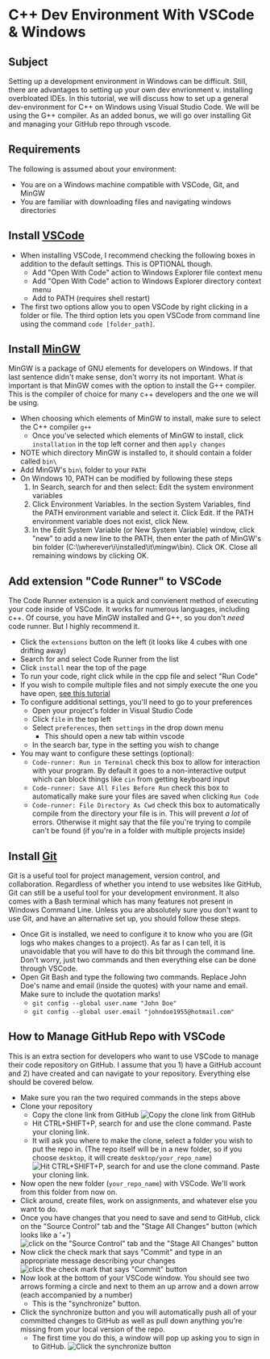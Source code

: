# C++ Dev Environment With VSCode & Windows

## Subject
Setting up a development environment in Windows can be difficult. Still, there
are advantages to setting up your own dev envrionment v. installing overbloated
IDEs. In this tutorial, we will discuss how to set up a general dev-environment
for C++ on Windows using Visual Studio Code. We will be using the G++ compiler.
As an added bonus, we will go over installing Git and managing your GitHub repo
through vscode.

## Requirements
The following is assumed about your environment:
* You are on a Windows machine compatible with VSCode, Git, and MinGW
* You are familiar with downloading files and navigating windows directories

## Install [VSCode](https://code.visualstudio.com/)
* When installing VSCode, I recommend checking the following boxes in addition to the default settings. This is OPTIONAL though.
    * Add "Open With Code" action to Windows Explorer file context menu
    * Add "Open With Code" action to Windows Explorer directory context menu
    * Add to PATH (requires shell restart)
* The first two options allow you to open VSCode by right clicking in a folder or file. The third option lets you open VSCode from command line using the command `code [folder_path]`.

## Install [MinGW](https://osdn.net/projects/mingw/releases/)
MinGW is a package of GNU elements for developers on Windows. If that last
sentence didn't make sense, don't worry its not important. What *is* important
is that MinGW comes with the option to install the G++ compiler. This is the
compiler of choice for many c++ developers and the one we will be using.
* When choosing which elements of MinGW to install, make sure to select the C++ compiler `g++`
    * Once you've selected which elements of MinGW to install, click `installation` in the top left corner and then `apply changes`
* NOTE which directory MinGW is installed to, it should contain a folder called `bin\`
* Add MinGW's `bin\` folder to your `PATH`
* On Windows 10, PATH can be modified by following these steps
    1. In Search, search for and then select: Edit the system environment variables
    2. Click Environment Variables. In the section System Variables, find the PATH environment variable and select it. Click Edit. If the PATH environment variable does not exist, click New.
    3. In the Edit System Variable (or New System Variable) window, click "new" to add a new line to the PATH, then enter the path of MinGW's bin folder (C:\\\wherever\i\installed\it\mingw\bin\). Click OK. Close all remaining windows by clicking OK.

## Add extension "Code Runner" to VSCode
The Code Runner extension is a quick and convienent method of executing your
code inside of VSCode. It works for numerous languages, including c++. Of
course, you have MinGW installed and G++, so you don't *need* code runner. But
I highly recommend it.
* Click the `extensions` button on the left (it looks like 4 cubes with one drifting away)
* Search for and select Code Runner from the list
* Click `install` near the top of the page
* To run your code, right click while in the cpp file and select "Run Code"
* If you wish to compile multiple files and not simply execute the one you have open, [see this tutorial](https://github.com/jeremyglebe/dev_tool_tutorials/tree/master/vsc_mf)
* To configure additional settings, you'll need to go to your preferences 
    * Open your project's folder in Visual Studio Code
    * Click `file` in the top left
    * Select `preferences`, then `settings` in the drop down menu
        * This should open a new tab within vscode
    * In the search bar, type in the setting you wish to change
* You may want to configure these settings (optional):
    * `Code-runner: Run in Terminal` check this box to allow for interaction with your program. By default it goes to a non-interactive output which can block things like `cin` from getting keyboard input
    * `Code-runner: Save All Files Before Run` check this box to automatically make sure your files are saved when clicking `Run Code`
    * `Code-runner: File Directory As Cwd` check this box to automatically compile from the directory your file is in. This will prevent *a lot* of errors. Otherwise it might say that the file you're trying to compile can't be found (if you're in a folder with multiple projects inside)

## Install [Git](https://git-scm.com/downloads)
Git is a useful tool for project management, version control, and
collaboration. Regardless of whether you intend to use websites like GitHub,
Git can still be a useful tool for your development environment. It also comes
with a Bash terminal which has many features not present in Windows Command
Line. Unless you are absolutely sure you don't want to use Git, and have an
alternative set up, you should follow these steps.
* Once Git is installed, we need to configure it to know who you are (Git logs who makes changes to a project). As far as I can tell, it is unavoidable that you will have to do this bit through the command line. Don't worry, just two commands and then everything else can be done through VSCode.
* Open Git Bash and type the following two commands. Replace John Doe's name and email (inside the quotes) with your name and email. Make sure to include the quotation marks!
    * `git config --global user.name "John Doe"`
    * `git config --global user.email "johndoe1955@hotmail.com"`

## How to Manage GitHub Repo with VSCode
This is an extra section for developers who want to use VSCode to manage their
code repository on GitHub. I assume that you 1) have a GitHub account and
2) have created and can navigate to your repository. Everything else should be
covered below.
* Make sure you ran the two required commands in the steps above
* Clone your repository
    * Copy the clone link from GitHub
    ![Copy the clone link from GitHub](./assets/git_clone_link.gif)
    * Hit CTRL+SHIFT+P, search for and use the clone command. Paste your cloning link.
    * It will ask you where to make the clone, select a folder you wish to put the repo in. (The repo itself will be in a new folder, so if you choose `desktop`, it will create `desktop/your_repo_name`)
    ![Hit CTRL+SHIFT+P, search for and use the clone command. Paste your cloning link.](./assets/git_clone.gif)
* Now open the new folder (`your_repo_name`) with VSCode. We'll work from this folder from now on.
* Click around, create files, work on assignments, and whatever else you want to do.
* Once you have changes that you need to save and send to GitHub, click on the "Source Control" tab and the "Stage All Changes" button (which looks like a '+')
![click on the "Source Control" tab and the "Stage All Changes" button](./assets/stage_changes.gif)
* Now click the check mark that says "Commit" and type in an appropriate message describing your changes
![click the check mark that says "Commit" button](./assets/commit.gif)
* Now look at the bottom of your VSCode window. You should see two arrows forming a circle and next to them an up arrow and a down arrow (each accompanied by a number)
    * This is the "synchronize" button.
* Click the synchronize button and you will automatically push all of your committed changes to GitHub as well as pull down anything you're missing from your local version of the repo.
    * The first time you do this, a window will pop up asking you to sign in to GitHub.
![Click the synchronize button](./assets/sync.gif)
